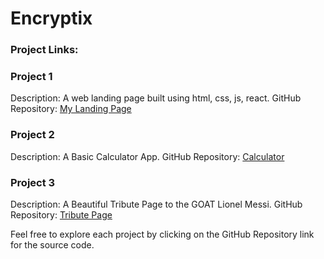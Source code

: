 # Encryptix

### Project Links:

### Project 1

Description: A web landing page built using html, css, js, react.
GitHub Repository: <a href = "https://github.com/himanshukumar29/MyLandingPage">My Landing Page</a>

### Project 2

Description: A Basic Calculator App.
GitHub Repository: <a href = "https://github.com/himanshukumar29/Calculator">Calculator</a>

### Project 3

Description: A Beautiful Tribute Page to the GOAT Lionel Messi.
GitHub Repository: <a href = "https://github.com/himanshukumar29/Tribute_Page">Tribute Page</a>

Feel free to explore each project by clicking on the GitHub Repository link for the source code.

